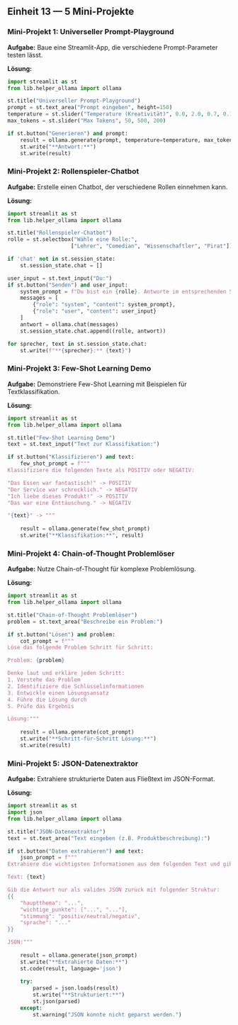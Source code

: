## Einheit 13 — 5 Mini-Projekte

### Mini-Projekt 1: Universeller Prompt-Playground

**Aufgabe:** Baue eine Streamlit-App, die verschiedene Prompt-Parameter testen lässt.

**Lösung:**

```python
import streamlit as st
from lib.helper_ollama import ollama

st.title("Universeller Prompt-Playground")
prompt = st.text_area("Prompt eingeben", height=150)
temperature = st.slider("Temperature (Kreativität)", 0.0, 2.0, 0.7, 0.1)
max_tokens = st.slider("Max Tokens", 50, 500, 200)

if st.button("Generieren") and prompt:
    result = ollama.generate(prompt, temperature=temperature, max_tokens=max_tokens)
    st.write("**Antwort:**")
    st.write(result)
```

### Mini-Projekt 2: Rollenspieler-Chatbot

**Aufgabe:** Erstelle einen Chatbot, der verschiedene Rollen einnehmen kann.

**Lösung:**

```python
import streamlit as st
from lib.helper_ollama import ollama

st.title("Rollenspieler-Chatbot")
rolle = st.selectbox("Wähle eine Rolle:", 
                    ["Lehrer", "Comedian", "Wissenschaftler", "Pirat"])

if 'chat' not in st.session_state:
    st.session_state.chat = []

user_input = st.text_input("Du:")
if st.button("Senden") and user_input:
    system_prompt = f"Du bist ein {rolle}. Antworte im entsprechenden Stil."
    messages = [
        {"role": "system", "content": system_prompt},
        {"role": "user", "content": user_input}
    ]
    antwort = ollama.chat(messages)
    st.session_state.chat.append((rolle, antwort))

for sprecher, text in st.session_state.chat:
    st.write(f"**{sprecher}:** {text}")
```

### Mini-Projekt 3: Few-Shot Learning Demo

**Aufgabe:** Demonstriere Few-Shot Learning mit Beispielen für Textklassifikation.

**Lösung:**

```python
import streamlit as st
from lib.helper_ollama import ollama

st.title("Few-Shot Learning Demo")
text = st.text_input("Text zur Klassifikation:")

if st.button("Klassifizieren") and text:
    few_shot_prompt = f"""
Klassifiziere die folgenden Texte als POSITIV oder NEGATIV:

"Das Essen war fantastisch!" -> POSITIV
"Der Service war schrecklich." -> NEGATIV  
"Ich liebe dieses Produkt!" -> POSITIV
"Das war eine Enttäuschung." -> NEGATIV

"{text}" -> """
    
    result = ollama.generate(few_shot_prompt)
    st.write("**Klassifikation:**", result)
```

### Mini-Projekt 4: Chain-of-Thought Problemlöser

**Aufgabe:** Nutze Chain-of-Thought für komplexe Problemlösung.

**Lösung:**

```python
import streamlit as st
from lib.helper_ollama import ollama

st.title("Chain-of-Thought Problemlöser")
problem = st.text_area("Beschreibe ein Problem:")

if st.button("Lösen") and problem:
    cot_prompt = f"""
Löse das folgende Problem Schritt für Schritt:

Problem: {problem}

Denke laut und erkläre jeden Schritt:
1. Verstehe das Problem
2. Identifiziere die Schlüsselinformationen  
3. Entwickle einen Lösungsansatz
4. Führe die Lösung durch
5. Prüfe das Ergebnis

Lösung:"""
    
    result = ollama.generate(cot_prompt)
    st.write("**Schritt-für-Schritt Lösung:**")
    st.write(result)
```

### Mini-Projekt 5: JSON-Datenextraktor

**Aufgabe:** Extrahiere strukturierte Daten aus Fließtext im JSON-Format.

**Lösung:**

```python
import streamlit as st
import json
from lib.helper_ollama import ollama

st.title("JSON-Datenextraktor")
text = st.text_area("Text eingeben (z.B. Produktbeschreibung):")

if st.button("Daten extrahieren") and text:
    json_prompt = f"""
Extrahiere die wichtigsten Informationen aus dem folgenden Text und gib sie im JSON-Format zurück:

Text: {text}

Gib die Antwort nur als valides JSON zurück mit folgender Struktur:
{{
    "hauptthema": "...",
    "wichtige_punkte": ["...", "..."],
    "stimmung": "positiv/neutral/negativ",
    "sprache": "..."
}}

JSON:"""
    
    result = ollama.generate(json_prompt)
    st.write("**Extrahierte Daten:**")
    st.code(result, language='json')
    
    try:
        parsed = json.loads(result)
        st.write("**Strukturiert:**")
        st.json(parsed)
    except:
        st.warning("JSON konnte nicht geparst werden.")
```
